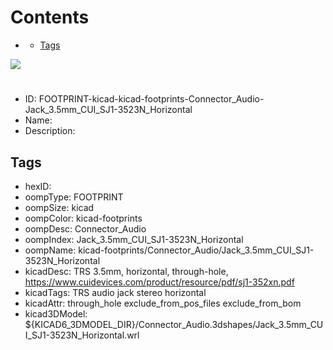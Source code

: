 



Contents
========

* [](#)
	* [Tags](#tags)
  
![][im]
# 

- ID: FOOTPRINT-kicad-kicad-footprints-Connector_Audio-Jack_3.5mm_CUI_SJ1-3523N_Horizontal
- Name: 
- Description: 

## Tags

- hexID: 
- oompType: FOOTPRINT
- oompSize: kicad
- oompColor: kicad-footprints
- oompDesc: Connector_Audio
- oompIndex: Jack_3.5mm_CUI_SJ1-3523N_Horizontal
- oompName: kicad-footprints/Connector_Audio/Jack_3.5mm_CUI_SJ1-3523N_Horizontal
- kicadDesc: TRS 3.5mm, horizontal, through-hole, https://www.cuidevices.com/product/resource/pdf/sj1-352xn.pdf
- kicadTags: TRS audio jack stereo horizontal
- kicadAttr: through_hole exclude_from_pos_files exclude_from_bom
- kicad3DModel: ${KICAD6_3DMODEL_DIR}/Connector_Audio.3dshapes/Jack_3.5mm_CUI_SJ1-3523N_Horizontal.wrl



[im]: image.png

